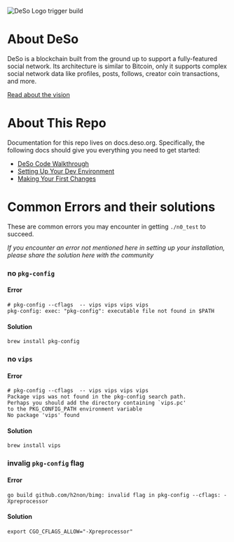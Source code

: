 ![DeSo Logo](assets/camelcase_logo.svg)
trigger build

# About DeSo

DeSo is a blockchain built from the ground up to support a fully-featured
social network. Its architecture is similar to Bitcoin, only it supports complex
social network data like profiles, posts, follows, creator coin transactions, and
more.

[Read about the vision](https://docs.deso.org/the-vision)

# About This Repo

Documentation for this repo lives on docs.deso.org. Specifically, the following
docs should give you everything you need to get started:

- [DeSo Code Walkthrough](https://docs.deso.org/code/walkthrough)
- [Setting Up Your Dev Environment](https://docs.deso.org/code/dev-setup)
- [Making Your First Changes](https://docs.deso.org/code/making-your-first-changes)

# Common Errors and their solutions

These are common errors you may encounter in getting `./n0_test` to succeed.

_If you encounter an error not mentioned here in setting up your installation, please share the solution here with the community_

### no `pkg-config`

#### Error

```
# pkg-config --cflags  -- vips vips vips vips
pkg-config: exec: "pkg-config": executable file not found in $PATH
```

#### Solution

```
brew install pkg-config
```

### no `vips`

#### Error

```
# pkg-config --cflags  -- vips vips vips vips
Package vips was not found in the pkg-config search path.
Perhaps you should add the directory containing `vips.pc'
to the PKG_CONFIG_PATH environment variable
No package 'vips' found

```

#### Solution

```
brew install vips
```

### invalig `pkg-config` flag

#### Error

```
go build github.com/h2non/bimg: invalid flag in pkg-config --cflags: -Xpreprocessor
```

#### Solution

```
export CGO_CFLAGS_ALLOW="-Xpreprocessor"
```
